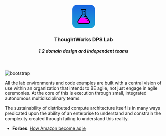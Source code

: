 <div align="center">
	<p>
		<img alt="CircleCI Logo" src="https://github.com/ThoughtWorks-DPS/lab-documentation/blob/master/doc/img/dps-lab.png?sanitize=true" width="75" />
	</p>
  <h3>ThoughtWorks DPS Lab</h3>
  <h5>1.2 domain design and independent teams</h5>
</div>
<br />

![bootstrap](https://img.shields.io/badge/document-EarlyDraft-yellow.svg?style=for-the-badge&logo=markdown)  

All the lab environments and code examples are built with a central vision of use within an organization that intends to BE agile, not just engage in agile ceremonies. At the core of this is execution through small, integrated autonomous multidisciplinary teams.   

The sustainability of distributed compute architecture itself is in many ways predicated upon the ability of an enterprise to understand and constrain the complexity created through failing to understand this reality.    

* **Forbes**. [How Amazon become agile](https://www.forbes.com/sites/stevedenning/2019/06/02/how-amazon-became-agile/?sh=28e9acb731aa)
